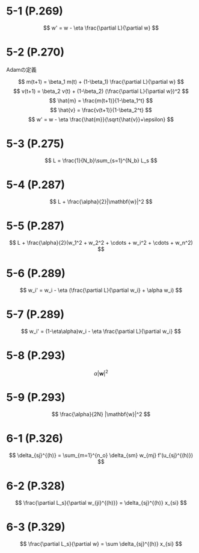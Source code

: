 # 5-1 (P.269)

$$
w' = w - \eta \frac{\partial L}{\partial w}
$$

# 5-2 (P.270)
Adamの定義

$$
m(t+1) = \beta_1 m(t) + (1-\beta_1) \frac{\partial L}{\partial w}
$$
$$   
v(t+1) = \beta_2 v(t) + (1-\beta_2) (\frac{\partial L}{\partial w})^2
$$
$$
\hat{m} = \frac{m(t+1)}{1-\beta_1^t}
$$
$$
\hat{v} = \frac{v(t+1)}{1-\beta_2^t}
$$
$$
w' = w - \eta \frac{\hat{m}}{\sqrt{\hat{v}}+\epsilon}
$$

# 5-3 (P.275)

$$
L = \frac{1}{N_b}\sum_{s=1}^{N_b} L_s
$$

# 5-4 (P.287)

$$
L + \frac{\alpha}{2}|\mathbf{w}|^2
$$

# 5-5 (P.287)

$$
L + \frac{\alpha}{2}(w_1^2 + w_2^2 + \cdots + w_i^2 + \cdots + w_n^2)
$$

# 5-6 (P.289)

$$
w_i' = w_i - \eta (\frac{\partial L}{\partial w_i} + \alpha w_i)
$$

# 5-7 (P.289)

$$
w_i' = (1-\eta\alpha)w_i - \eta \frac{\partial L}{\partial w_i}
$$

# 5-8 (P.293)

$$
\alpha |\mathbf{w}|^2
$$

# 5-9 (P.293)

$$
\frac{\alpha}{2N} |\mathbf{w}|^2
$$

# 6-1 (P.326)

$$
\delta_{sj}^{(h)} = \sum_{m=1}^{n_o} \delta_{sm} w_{mj} f'(u_{sj}^{(h)})
$$

# 6-2 (P.328)

$$
\frac{\partial L_s}{\partial w_{ji}^{(h)}} = \delta_{sj}^{(h)} x_{si}
$$

# 6-3 (P.329)

$$
\frac{\partial L_s}{\partial w} = \sum \delta_{sj}^{(h)} x_{si}
$$

